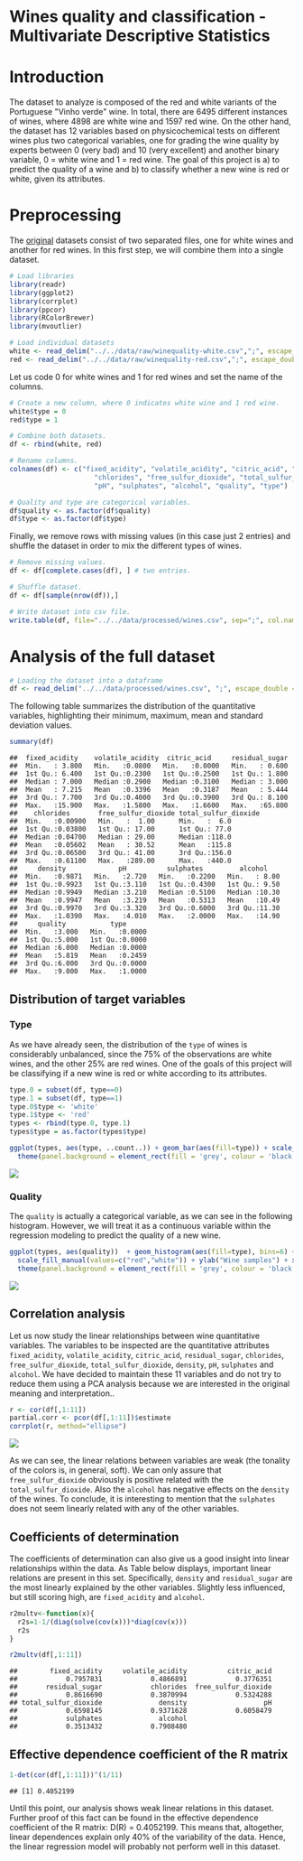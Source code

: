 Wines quality and classification - Multivariate Descriptive Statistics
================

Introduction
============

The dataset to analyze is composed of the red and white variants of the Portuguese "Vinho verde" wine. In total, there are 6495 different instances of wines, where 4898 are white wine and 1597 red wine. On the other hand, the dataset has 12 variables based on physicochemical tests on different wines plus two categorical variables, one for grading the wine quality by experts between 0 (very bad) and 10 (very excellent) and another binary variable, 0 = white wine and 1 = red wine. The goal of this project is a) to predict the quality of a wine and b) to classify whether a new wine is red or white, given its attributes.

Preprocessing
=============

The [original](https://archive.ics.uci.edu/ml/datasets/Wine+Quality) datasets consist of two separated files, one for white wines and another for red wines. In this first step, we will combine them into a single dataset.

``` r
# Load libraries
library(readr)
library(ggplot2)
library(corrplot)
library(ppcor)
library(RColorBrewer)
library(mvoutlier)
```

``` r
# Load individual datasets
white <- read_delim("../../data/raw/winequality-white.csv",";", escape_double = FALSE, trim_ws = TRUE)
red <- read_delim("../../data/raw/winequality-red.csv",";", escape_double = FALSE, trim_ws = TRUE)
```

Let us code 0 for white wines and 1 for red wines and set the name of the columns.

``` r
# Create a new column, where 0 indicates white wine and 1 red wine.
white$type = 0
red$type = 1

# Combine both datasets.
df <- rbind(white, red)

# Rename columns.
colnames(df) <- c("fixed_acidity", "volatile_acidity", "citric_acid", "residual_sugar", 
                     "chlorides", "free_sulfur_dioxide", "total_sulfur_dioxide", "density", 
                     "pH", "sulphates", "alcohol", "quality", "type")

# Quality and type are categorical variables.
df$quality <- as.factor(df$quality)
df$type <- as.factor(df$type)
```

Finally, we remove rows with missing values (in this case just 2 entries) and shuffle the dataset in order to mix the different types of wines.

``` r
# Remove missing values.
df <- df[complete.cases(df), ] # two entries.

# Shuffle dataset.
df <- df[sample(nrow(df)),]

# Write dataset into csv file.
write.table(df, file="../../data/processed/wines.csv", sep=";", col.names = TRUE, row.names = FALSE)
```

Analysis of the full dataset
============================

``` r
# Loading the dataset into a dataframe
df <- read_delim("../../data/processed/wines.csv", ";", escape_double = FALSE, trim_ws = TRUE)
```

The following table summarizes the distribution of the quantitative variables, highlighting their minimum, maximum, mean and standard deviation values.

``` r
summary(df)
```

    ##  fixed_acidity    volatile_acidity  citric_acid     residual_sugar  
    ##  Min.   : 3.800   Min.   :0.0800   Min.   :0.0000   Min.   : 0.600  
    ##  1st Qu.: 6.400   1st Qu.:0.2300   1st Qu.:0.2500   1st Qu.: 1.800  
    ##  Median : 7.000   Median :0.2900   Median :0.3100   Median : 3.000  
    ##  Mean   : 7.215   Mean   :0.3396   Mean   :0.3187   Mean   : 5.444  
    ##  3rd Qu.: 7.700   3rd Qu.:0.4000   3rd Qu.:0.3900   3rd Qu.: 8.100  
    ##  Max.   :15.900   Max.   :1.5800   Max.   :1.6600   Max.   :65.800  
    ##    chlorides       free_sulfur_dioxide total_sulfur_dioxide
    ##  Min.   :0.00900   Min.   :  1.00      Min.   :  6.0       
    ##  1st Qu.:0.03800   1st Qu.: 17.00      1st Qu.: 77.0       
    ##  Median :0.04700   Median : 29.00      Median :118.0       
    ##  Mean   :0.05602   Mean   : 30.52      Mean   :115.8       
    ##  3rd Qu.:0.06500   3rd Qu.: 41.00      3rd Qu.:156.0       
    ##  Max.   :0.61100   Max.   :289.00      Max.   :440.0       
    ##     density             pH          sulphates         alcohol     
    ##  Min.   :0.9871   Min.   :2.720   Min.   :0.2200   Min.   : 8.00  
    ##  1st Qu.:0.9923   1st Qu.:3.110   1st Qu.:0.4300   1st Qu.: 9.50  
    ##  Median :0.9949   Median :3.210   Median :0.5100   Median :10.30  
    ##  Mean   :0.9947   Mean   :3.219   Mean   :0.5313   Mean   :10.49  
    ##  3rd Qu.:0.9970   3rd Qu.:3.320   3rd Qu.:0.6000   3rd Qu.:11.30  
    ##  Max.   :1.0390   Max.   :4.010   Max.   :2.0000   Max.   :14.90  
    ##     quality           type       
    ##  Min.   :3.000   Min.   :0.0000  
    ##  1st Qu.:5.000   1st Qu.:0.0000  
    ##  Median :6.000   Median :0.0000  
    ##  Mean   :5.819   Mean   :0.2459  
    ##  3rd Qu.:6.000   3rd Qu.:0.0000  
    ##  Max.   :9.000   Max.   :1.0000

Distribution of target variables
--------------------------------

### Type

As we have already seen, the distribution of the `type` of wines is considerably unbalanced, since the 75% of the observations are white wines, and the other 25% are red wines. One of the goals of this project will be classifying if a new wine is red or white according to its attributes.

``` r
type.0 = subset(df, type==0)
type.1 = subset(df, type==1)
type.0$type <- 'white'
type.1$type <- 'red'
types <- rbind(type.0, type.1)
types$type = as.factor(types$type)

ggplot(types, aes(type, ..count..)) + geom_bar(aes(fill=type)) + scale_fill_manual(values=c("red","white")) +
  theme(panel.background = element_rect(fill = 'grey', colour = 'black'), plot.title= element_text(hjust = 0.5))
```

<img src="descriptive-statistics_files/figure-markdown_github/barplot_type-1.png" style="display: block; margin: auto;" />

### Quality

The `quality` is actually a categorical variable, as we can see in the following histogram. However, we will treat it as a continuous variable within the regression modeling to predict the quality of a new wine.

``` r
ggplot(types, aes(quality))  + geom_histogram(aes(fill=type), bins=6) + 
  scale_fill_manual(values=c("red","white")) + ylab("Wine samples") + xlab("Quality") + facet_grid(. ~ type) +
  theme(panel.background = element_rect(fill = 'grey', colour = 'black'), plot.title= element_text(hjust = 0.5))
```

<img src="descriptive-statistics_files/figure-markdown_github/barplot_quality-1.png" style="display: block; margin: auto;" />

Correlation analysis
--------------------

Let us now study the linear relationships between wine quantitative variables. The variables to be inspected are the quantitative attributes `fixed_acidity`, `volatile_acidity`, `citric_acid`, `residual_sugar`, `chlorides`, `free_sulfur_dioxide`, `total_sulfur_dioxide`, `density`, `pH`, `sulphates` and `alcohol`. We have decided to maintain these 11 variables and do not try to reduce them using a PCA analysis because we are interested in the original meaning and interpretation..

``` r
r <- cor(df[,1:11])
partial.corr <- pcor(df[,1:11])$estimate
corrplot(r, method="ellipse")
```

<img src="descriptive-statistics_files/figure-markdown_github/corrplot-1.png" style="display: block; margin: auto;" />

As we can see, the linear relations between variables are weak (the tonality of the colors is, in general, soft). We can only assure that `free_sulfur_dioxide` obviously is positive related with the `total_sulfur_dioxide`. Also the `alcohol` has negative effects on the `density` of the wines. To conclude, it is interesting to mention that the `sulphates` does not seem linearly related with any of the other variables.

Coefficients of determination
-----------------------------

The coefficients of determination can also give us a good insight into linear relationships within the data. As Table below displays, important linear relations are present in this set. Specifically, `density` and `residual_sugar` are the most linearly explained by the other variables. Slightly less influenced, but still scoring high, are `fixed_acidity` and `alcohol`.

``` r
r2multv<-function(x){
  r2s=1-1/(diag(solve(cov(x)))*diag(cov(x)))
  r2s
}

r2multv(df[,1:11])
```

    ##        fixed_acidity     volatile_acidity          citric_acid 
    ##            0.7957831            0.4866891            0.3776351 
    ##       residual_sugar            chlorides  free_sulfur_dioxide 
    ##            0.8616690            0.3870994            0.5324288 
    ## total_sulfur_dioxide              density                   pH 
    ##            0.6598145            0.9371628            0.6058479 
    ##            sulphates              alcohol 
    ##            0.3513432            0.7908480

Effective dependence coefficient of the R matrix
------------------------------------------------

``` r
1-det(cor(df[,1:11]))^(1/11)
```

    ## [1] 0.4052199

Until this point, our analysis shows weak linear relations in this dataset. Further proof of this fact can be found in the effective dependence coefficient of the R matrix: D(R) = 0.4052199. This means that, altogether, linear dependences explain only 40% of the variability of the data. Hence, the linear regression model will probably not perform well in this dataset.
